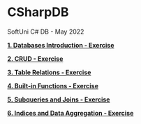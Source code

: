 # CSharpDB
SoftUni C# DB - May 2022

[**1. Databases Introduction - Exercise**](https://github.com/YordanPashev/CSharpDB/tree/main/MS%20SQL/01.Databases%20Introduction%20-%20Exercise)

[**2. CRUD - Exercise**](https://github.com/YordanPashev/CSharpDB/tree/main/MS%20SQL/02.CRUD%20-%20Exercise)

[**3. Table Relations - Exercise**](https://github.com/YordanPashev/CSharpDB/tree/main/MS%20SQL/03.Table%20Relations)

[**4. Built-in Functions - Exercise**]()

[**5. Subqueries and Joins - Exercise**]()

[**6. Indices and Data Aggregation - Exercise**]()


